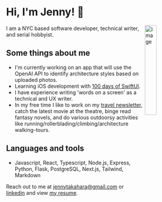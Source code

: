 # Hi, I'm Jenny! 👋

<img align="right" src="https://media.giphy.com/media/lzz3B3xLZluuY/giphy-downsized-large.gif" alt="image" width="25%" height="auto">

I am a NYC based software developer, technical writer, and serial hobbyist.

## Some things about me

- I'm currently working on an app that will use the OpenAI API to identify architecture styles based on uploaded photos.
- Learning iOS development with [100 days of SwiftUI](https://www.hackingwithswift.com/100/swiftui).
- I have experience writing 'words on a screen' as a technical and UX writer.
- In my free time I like to work on my [travel newsletter](https://awellplacedlog.substack.com/), catch the latest movie at the theatre, binge read fantasy novels, and do various outdoorsy activities like running/rollerblading/climbing/architecture walking-tours.

## Languages and tools

- Javascript, React, Typescript, Node.js, Express, Python, Flask, PostgreSQL, Next.js, Tailwind, Markdown

Reach out to me at jennytakahara@gmail.com or [linkedin](https://www.linkedin.com/in/ehime-takahara/) and view [my resume](./jenny_takahara_resume.pdf).
